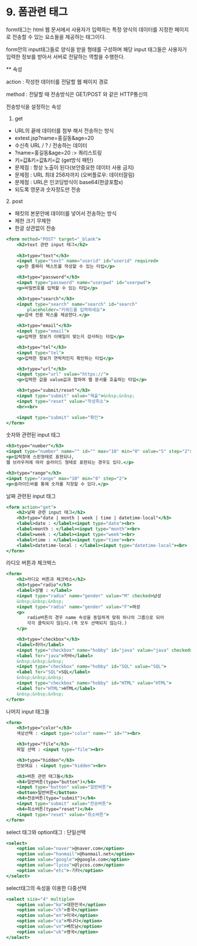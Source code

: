 # 9. 폼관련 태그



form태그는 html 웹 문서에서 사용자가 입력하는 특정 양식의 데이터를 지정한 페이지로 전송할 수 있는 요소들을 제공하는 태그이다.

form안의 input태그들로 양식을 받을 형태를 구성하며 해당 input 태그들은 사용자가 입력한 정보를 받아서 서버로 전달하는 역할을 수행한다.

\*\* 속성

action : 작성한 데이터를 전달할 웹 페이지 경로

method : 전달할 때 전송방식은 GET/POST 와 같은 HTTP통신의

전송방식을 설정하는 속성

1. get

* URL의 끝에 데이터를 첨부 해서 전송하는 방식
* extest.jsp?name=홍길동\&age=20
* 수신측 URL / ? / 전송하는 데이터
* ?name=홍길동\&age=20 :> 쿼리스트링
* 키=값&키=값&키=값 (get방식 패턴)
* 문제점 : 항상 노출이 된다(보안중요한 데이터 사용 금지)
* 문제점 : URL 최대 256자까지 (오버플로우: 데이터잘림)
* 문제점 : URL은 인코딩방식이 base64(한글포함x)
* 되도록 영문과 숫자정도만 전송

2\. post

* 패킷의 본문안에 데이터를 넣어서 전송하는 방식
* 제한 크기 무제한
* 한글 상관없이 전송

```jsx
<form method="POST" target="_blank">
    <h2>text 관련 input 태그</h2>
    
    <h3>type="text"</h3>
    <input type="text" name="userid" id="userid" required>
    <p>한 줄짜리 텍스트를 작성할 수 있는 타입</p>

    <h3>type="password"</h3>
    <input type="password" name="userpwd" id="userpwd">
    <p>비밀번호를 입력할 수 있는 타입</p>

    <h3>type="search"</h3>
    <input type="search" name="search" id="search" 
		placeholder="키워드를 입력하세요">
    <p>검색 전용 박스를 제공한다.</p>

    <h3>type="email"</h3>
    <input type="email">
    <p>입력한 정보가 이메일이 맞는지 검사하는 타입</p>

    <h3>type="tel"</h3>
    <input type="tel">
    <p>입력한 정보가 연락처인지 확인하는 타입</p>

    <h3>type="url"</h3>
    <input type="url" value="https://">
    <p>입력한 값을 value값과 합하여 웹 문서를 호출하는 타입</p>

    <h3>type="submit/reset"</h3>
    <input type="submit" value="제출">&nbsp;&nbsp;
    <input type="reset" value="작성취소">
    <br><br>

    <input type="submit" value="확인">
</form>
```

숫자와 관련된 input 태그

```jsx
<h3>type="number"</h3>
<input type="number" name="" id="" max="10" min="0" value="5" step="2">
<p>입력창에 스핀형태로 표현되나, 
웹 브라우저에 따라 슬라이드 형태로 표현되는 경우도 있다.</p>

<h3>type="range"</h3>
<input type="range" max="10" min="0" step="2">
<p>슬라이드바를 통해 숫자를 지정할 수 있다.</p>
```

날짜 관련된 input 태그

```jsx
<form action="get">
    <h2>날짜 관련 input 태그</h2>
    <h3>type="date | month | week | time | datetime-local"</h3>
    <label>date : </label><input type="date"><br>
    <label>month : </label><input type="month"><br>
    <label>week : </label><input type="week"><br>
    <label>time : </label><input type="time"><br>
    <label>datetime-local : </label><input type="datetime-local"><br>
</form>
```

라디오 버튼과 체크박스

```jsx
<form>
    <h2>라디오 버튼과 체크박스</h2>
    <h3>type="radio"</h3>
    <label>성별 : </label>
    <input type="radio" name="gender" value="M" checked>남성
    &nbsp;&nbsp;&nbsp;
    <input type="radio" name="gender" value="F">여성
    <p>
        radio버튼의 경우 name 속성을 동일하게 맞춰 하나의 그룹으로 되어
        각각 클릭되지 않는다.(즉 모두 선택되지 않는다.)
    </p>

    <h3>type="checkbox"</h3>
    <label>취미</label>
    <input type="checkbox" name="hobby" id="java" value="java" checked>
    <label for="java">자바</label>
    &nbsp;&nbsp;&nbsp;
    <input type="checkbox" name="hobby" id="SQL" value="SQL">
    <label for="SQL">SQL</label>
    &nbsp;&nbsp;&nbsp;
    <input type="checkbox" name="hobby" id="HTML" value="HTML">
    <label for="HTML">HTML</label>
    &nbsp;&nbsp;&nbsp;
</form>
```

나머지 input 태그들

```jsx
<form>
    <h3>type="color"</h3>
    색상선택 : <input type="color" name="" id=""><br>

    <h3>type="file"</h3>
    파일 선택 : <input type="file"><br>

    <h3>type="hidden"</h3>
    안보여요 : <input type="hidden"><br>

    <h3>버튼 관련 태그들</h3>
    <h4>일반버튼(type="button")</h4>
    <input type="button" value="일반버튼">
    <button>일반버튼</button>
    <h4>전송버튼(type="submit")</h4>
    <input type="submit" value="전송버튼">
    <h4>취소버튼(type="reset")</h4>
    <input type="reset" value="취소버튼">
</form>
```

select 태그와 option태그 : 단일선택

```jsx
<select>
    <option value="naver">@naver.com</option>
    <option value="hanmail">@hanmail.net</option>
    <option value="google">@google.com</option>
    <option value="lycos">@lycos.com</option>
    <option value="etc">-기타</option>
</select>
```

select태그의 속성을 이용한 다중선택

```jsx
<select size="4" multiple>
    <option value="ko">대한민국</option>
    <option value="ch">중국</option>
    <option value="en">미국</option>
    <option value="ca">캐나다</option>
    <option value="vn">베트남</option>
    <option value="uk">영국</option>
</select>
```
